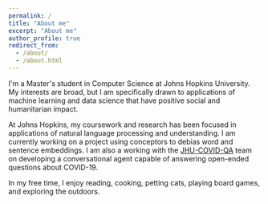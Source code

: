 ```yaml
---
permalink: /
title: "About me"
excerpt: "About me"
author_profile: true
redirect_from: 
  - /about/
  - /about.html
---
```


I'm a Master's student in Computer Science at Johns Hopkins University. My interests are broad, but I am specifically drawn to applications of machine learning and data science that have positive social and humanitarian impact. 

At Johns Hopkins, my coursework and research has been focused in applications of natural language processing and understanding. I am currently working on a project using conceptors to debias word and sentence embeddings. I am also a working with the [JHU-COVID-QA](https://jhu-covid-qa.github.io/) team on developing a conversational agent capable of answering open-ended questions about COVID-19.

In my free time, I enjoy reading, cooking, petting cats, playing board games, and exploring the outdoors.
